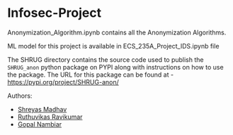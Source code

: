 # Infosec-Project

Anonymization_Algorithm.ipynb contains all the Anonymization Algorithms.

ML model for this project is available in ECS_235A_Project_IDS.ipynb file

The SHRUG directory contains the source code used to publish the `SHRUG_anon` python package on PYPI along with instructions on how to use the package. The URL for this package can be found at -
https://pypi.org/project/SHRUG-anon/



Authors:
- [Shreyas Madhav](https://github.com/shreyas-madhav)
- [Ruthuvikas Ravikumar](https://github.com/Ruthuvikas)
- [Gopal Nambiar](https://github.com/gopuman)
